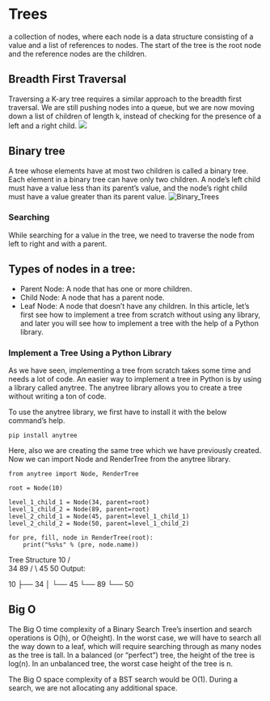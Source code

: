# Trees
a collection of nodes, where each node is a data structure consisting of a value and a list of references to nodes.
The start of the tree is the root node and the reference nodes are the children.


## Breadth First Traversal
Traversing a K-ary tree requires a similar approach to the breadth first traversal. We are still pushing nodes into a queue, but we are now moving down a list of children of length k,
instead of checking for the presence of a left and a right child.
![](https://codefellows.github.io/common_curriculum/data_structures_and_algorithms/Code_401/class-15/resources/images/KaryTree1.png)

## Binary tree
A tree whose elements have at most two children is called a binary tree. Each element in a binary tree can have only two children.
A node’s left child must have a value less than its parent’s value, and the node’s right child must have a value greater than its parent value.
![Binary_Trees](https://i.ytimg.com/vi/V97oYgN9cIE/maxresdefault.jpg)

### Searching
While searching for a value in the tree, we need to traverse the node from left to right and with a parent.

## Types of nodes in a tree:

- Parent Node: A node that has one or more children.
- Child Node: A node that has a parent node.
- Leaf Node: A node that doesn’t have any children.
In this article, let’s first see how to implement a tree from scratch without using any library, and later you will see how to implement a tree with the help of a Python library.

### Implement a Tree Using a Python Library
As we have seen, implementing a tree from scratch takes some time and needs a lot of code. An easier way to implement a tree in Python is by using a library called anytree. The anytree library allows you to create a tree without writing a ton of code.

To use the anytree library, we first have to install it with the below command’s help.
```
pip install anytree
```
Here, also we are creating the same tree which we have previously created. Now we can import Node and RenderTree from the anytree library.
```
from anytree import Node, RenderTree

root = Node(10)

level_1_child_1 = Node(34, parent=root)
level_1_child_2 = Node(89, parent=root)
level_2_child_1 = Node(45, parent=level_1_child_1)
level_2_child_2 = Node(50, parent=level_1_child_2)

for pre, fill, node in RenderTree(root):
    print("%s%s" % (pre, node.name))
 ```   
 Tree Structure
          10
        /    \
       34      89
     /    \ 
    45    50 
Output:

10
├── 34
│   └── 45
└── 89
    └── 50
    
   
   
## Big O
The Big O time complexity of a Binary Search Tree’s insertion and search operations is O(h), or O(height).
In the worst case, we will have to search all the way down to a leaf, which will require searching through
as many nodes as the tree is tall. In a balanced (or “perfect”) tree, the height of the tree is log(n). In an unbalanced tree, the worst case height of the tree is n.

The Big O space complexity of a BST search would be O(1). During a search, we are not allocating any additional space.
    
